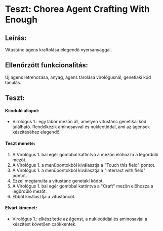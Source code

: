 # Teszt: Chorea Agent Crafting With Enough

## Leírás:
Vitustánc ágens kraftolása elegendő nyersanyaggal.

## Ellenőrzött funkcionalitás:
Új ágens létrehozása, anyag, ágens tárolása virológusnál, genetiaki kód tanulás.

## Teszt:

#### Kiinduló állapot:
- Virológus 1.: egy labor mezőn áll, amelyen vitustánc genetikai kód található. Rendelkezik aminosavval és nukleotiddal, ami az ágensek készítéséhez elegendő.

#### Teszt menete:
1. A Virológus 1. bal egér gombbal kattintva a mezőn előhozza a legördülő mezőt.
2. A Virológus 1. a menüpontokból kiválasztja a "Touch this field" pontot.
3. A Virológus 1. a menüpontokból kiválasztja a "Interract with field" pontot.
4. Ezzel megtanulta a vitustánc genetaki kódot.
5. A Virológus 1. bal egér gombbal kattintva a "Craft" mezőn előhozza a legördülő mezőt.
6. Ebből kiválasztja a vitustáncot.

#### Elvárt kimenet:
- Virológus 1.: elkészítette az ágenst, a nukleotidjai és aminosavjai a készítést követően csökkentek.